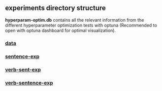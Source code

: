 ## experiments directory structure

**hyperparam-optim.db** contains all the relevant information from the different hyperparameter optimization tests with optuna (Recommended to open with optuna dashboard for optimal visualization).

### [data](data)

### [sentence-exp](sentence-exp)

### [verb-sent-exp](verb-sent-exp)

### [verb-sentence-exp](verb-sentence-exp)
